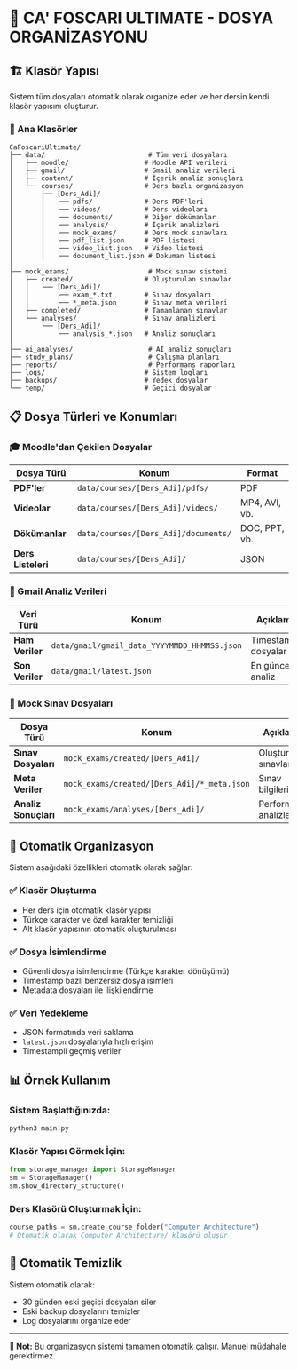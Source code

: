 # 📁 CA' FOSCARI ULTIMATE - DOSYA ORGANİZASYONU

## 🏗️ Klasör Yapısı

Sistem tüm dosyaları otomatik olarak organize eder ve her dersin kendi klasör yapısını oluşturur.

### 📂 Ana Klasörler

```
CaFoscariUltimate/
├── data/                          # Tüm veri dosyaları
│   ├── moodle/                   # Moodle API verileri
│   ├── gmail/                    # Gmail analiz verileri
│   ├── content/                  # İçerik analiz sonuçları
│   └── courses/                  # Ders bazlı organizasyon
│       ├── [Ders_Adi]/
│       │   ├── pdfs/             # Ders PDF'leri
│       │   ├── videos/           # Ders videoları
│       │   ├── documents/        # Diğer dökümanlar
│       │   ├── analysis/         # İçerik analizleri
│       │   ├── mock_exams/       # Ders mock sınavları
│       │   ├── pdf_list.json     # PDF listesi
│       │   ├── video_list.json   # Video listesi
│       │   └── document_list.json # Dokuman listesi
│
├── mock_exams/                    # Mock sınav sistemi
│   ├── created/                  # Oluşturulan sınavlar
│   │   └── [Ders_Adi]/
│   │       ├── exam_*.txt        # Sınav dosyaları
│   │       └── *_meta.json       # Sınav meta verileri
│   ├── completed/                # Tamamlanan sınavlar
│   └── analyses/                 # Sınav analizleri
│       └── [Ders_Adi]/
│           └── analysis_*.json   # Analiz sonuçları
│
├── ai_analyses/                   # AI analiz sonuçları
├── study_plans/                   # Çalışma planları
├── reports/                       # Performans raporları
├── logs/                         # Sistem logları
├── backups/                      # Yedek dosyalar
└── temp/                         # Geçici dosyalar
```

## 📋 Dosya Türleri ve Konumları

### 🎓 Moodle'dan Çekilen Dosyalar

| Dosya Türü | Konum | Format |
|-------------|-------|--------|
| **PDF'ler** | `data/courses/[Ders_Adi]/pdfs/` | PDF |
| **Videolar** | `data/courses/[Ders_Adi]/videos/` | MP4, AVI, vb. |
| **Dökümanlar** | `data/courses/[Ders_Adi]/documents/` | DOC, PPT, vb. |
| **Ders Listeleri** | `data/courses/[Ders_Adi]/` | JSON |

### 📧 Gmail Analiz Verileri

| Veri Türü | Konum | Açıklama |
|-----------|-------|----------|
| **Ham Veriler** | `data/gmail/gmail_data_YYYYMMDD_HHMMSS.json` | Timestampli dosyalar |
| **Son Veriler** | `data/gmail/latest.json` | En güncel analiz |

### 🎯 Mock Sınav Dosyaları

| Dosya Türü | Konum | Açıklama |
|-------------|-------|----------|
| **Sınav Dosyaları** | `mock_exams/created/[Ders_Adi]/` | Oluşturulan sınavlar |
| **Meta Veriler** | `mock_exams/created/[Ders_Adi]/*_meta.json` | Sınav bilgileri |
| **Analiz Sonuçları** | `mock_exams/analyses/[Ders_Adi]/` | Performans analizleri |

## 🔧 Otomatik Organizasyon

Sistem aşağıdaki özellikleri otomatik olarak sağlar:

### ✅ Klasör Oluşturma
- Her ders için otomatik klasör yapısı
- Türkçe karakter ve özel karakter temizliği
- Alt klasör yapısının otomatik oluşturulması

### ✅ Dosya İsimlendirme
- Güvenli dosya isimlendirme (Türkçe karakter dönüşümü)
- Timestamp bazlı benzersiz dosya isimleri
- Metadata dosyaları ile ilişkilendirme

### ✅ Veri Yedekleme
- JSON formatında veri saklama
- `latest.json` dosyalarıyla hızlı erişim
- Timestampli geçmiş veriler

## 📊 Örnek Kullanım

### Sistem Başlattığınızda:
```bash
python3 main.py
```

### Klasör Yapısı Görmek İçin:
```python
from storage_manager import StorageManager
sm = StorageManager()
sm.show_directory_structure()
```

### Ders Klasörü Oluşturmak İçin:
```python
course_paths = sm.create_course_folder("Computer Architecture")
# Otomatik olarak Computer_Architecture/ klasörü oluşur
```

## 🧹 Otomatik Temizlik

Sistem otomatik olarak:
- 30 günden eski geçici dosyaları siler
- Eski backup dosyalarını temizler
- Log dosyalarını organize eder

---
**📝 Not:** Bu organizasyon sistemi tamamen otomatik çalışır. Manuel müdahale gerektirmez.